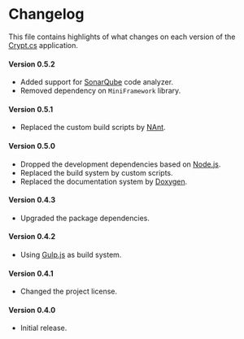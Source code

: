 # Changelog
This file contains highlights of what changes on each version of the [Crypt.cs](http://dev.belin.io/crypt.cs) application.

#### Version 0.5.2
- Added support for [SonarQube](http://www.sonarqube.org) code analyzer.
- Removed dependency on `MiniFramework` library.

#### Version 0.5.1
- Replaced the custom build scripts by [NAnt](http://nant.sourceforge.net).

#### Version 0.5.0
- Dropped the development dependencies based on [Node.js](https://nodejs.org).
- Replaced the build system by custom scripts.
- Replaced the documentation system by [Doxygen](http://www.doxygen.org).

#### Version 0.4.3
- Upgraded the package dependencies.

#### Version 0.4.2
- Using [Gulp.js](http://gulpjs.com) as build system.

#### Version 0.4.1
- Changed the project license.

#### Version 0.4.0
- Initial release.
